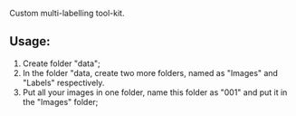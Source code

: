 Custom multi-labelling tool-kit. 
## Usage: 
1. Create folder "data";
2. In the folder "data, create two more folders, named as "Images" and "Labels" respectively. 
2. Put all your images in one folder, name this folder as "001" and put it in the "Images" folder;
